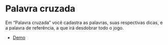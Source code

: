 # Palavra cruzada

Em “Palavra cruzada” você cadastra as palavras, suas
respectivas dicas, e a palavra de referência, a que irá
desdobrar todo o jogo.

- <a href="../../examples/crossword" target="_blank">Demo</a>
